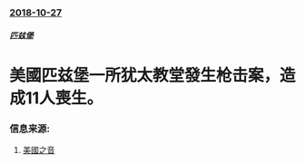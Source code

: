 ### [2018-10-27](/news/2018/10/27/index.md)

##### 匹兹堡
# 美國匹兹堡一所犹太教堂發生枪击案，造成11人喪生。 




### 信息来源:

1. [美國之音](https://www.voachinese.com/a/pittsburgh-what-we-know-20181028/4632406.html)
